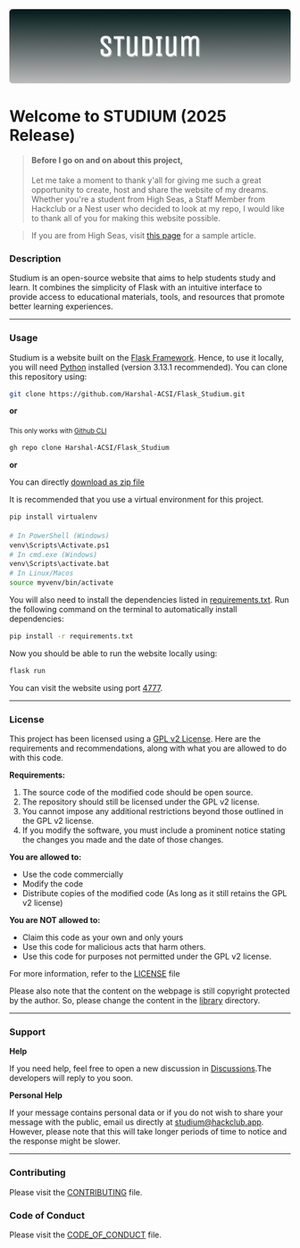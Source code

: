 <img src="https://github.com/Harshal-ACSI/Flask_Studium/blob/30b205d8715d74c08385554e3dedddb099386b9a/static/images/Website_Pix/Header%20Image.png" alt="just a picture">

# Welcome to STUDIUM (2025 Release)

> #### Before I go on and on about this project,
>
> Let me take a moment to thank y'all for giving me such a great opportunity to create,
> host and share the website of my dreams.
> Whether you're a student from High Seas,
> a Staff Member from Hackclub or a Nest user who decided to look at my repo,
> I would like to thank all of you for making this website possible.

> If you are from High Seas, visit [this page](https://studium.hackclub.app/chemistry/inorganic_chemistry/atoms) for a sample article.

### Description

Studium is an open-source website that aims to help students study and learn.
It combines the simplicity of Flask with an intuitive interface to provide
access to educational materials, tools, and resources that promote better learning experiences.

---

### Usage

Studium is a website built on the [Flask Framework](https://github.com/Harshal-ACSI/Flask_Studium/tree/master/library).
Hence, to use it locally, you will need [Python](https://www.python.org/downloads/release/python-3131/) installed
(version 3.13.1 recommended).
You can clone this repository using:

```bash
git clone https://github.com/Harshal-ACSI/Flask_Studium.git
```

**or**

<sub>This only works with [Github CLI](https://cli.github.com/)</sub>

```bash
gh repo clone Harshal-ACSI/Flask_Studium
```

**or**

You can directly [download as zip file](https://github.com/Harshal-ACSI/Flask_Studium/archive/refs/heads/master.zip)

It is recommended that you use a virtual environment for this project.

```bash
pip install virtualenv

# In PowerShell (Windows)
venv\Scripts\Activate.ps1
# In cmd.exe (Windows)
venv\Scripts\activate.bat
# In Linux/Macos
source myvenv/bin/activate
```

You will also need to install the dependencies listed in [requirements.txt](../requirements.txt).
Run the following command on the terminal to automatically install dependencies:

```bash
pip install -r requirements.txt
```

Now you should be able to run the website locally using:

```bash
flask run
```

You can visit the website using port [4777](http://127.0.0.1:47777/).

---

### License

This project has been licensed using a [GPL v2 License](https://www.gnu.org/licenses/old-licenses/gpl-2.0.html).
Here are the requirements and recommendations, along with what you are allowed to do with this code.

**Requirements:**

1. The source code of the modified code should be open source.
2. The repository should still be licensed under the GPL v2 license.
3. You cannot impose any additional restrictions beyond those outlined in the GPL v2 license.
4. If you modify the software, you must include a prominent notice stating the changes you made and the date of those
   changes.

**You are allowed to:**

- Use the code commercially
- Modify the code
- Distribute copies of the modified code (As long as it still retains the GPL v2 license)

**You are NOT allowed to:**

- Claim this code as your own and only yours
- Use this code for malicious acts that harm others.
- Use this code for purposes not permitted under the GPL v2 license.

For more information, refer to the [LICENSE](https://github.com/Harshal-ACSI/Flask_Studium/blob/master/LICENSE) file

Please also note that the content on the webpage is still copyright protected by the author.
So, please change the content in the [library](https://github.com/Harshal-ACSI//tree/master/library) directory.

---

### Support

**Help**

If you need help, feel free to open a new discussion
in [Discussions](https://github.com/Harshal-ACSI/Flask_Studium/discussions/categories/help).The developers will reply
to you soon.

**Personal Help**

If your message contains personal data or if you do not wish to share your message with the public,
email us directly at <a href="mailto: studium@hackclub.app">studium@hackclub.app</a>.
However, please note that this will take longer periods of time to notice and the response might be slower.

---

### Contributing

Please visit the [CONTRIBUTING](CONTRIBUTING.md) file.

### Code of Conduct

Please visit the [CODE_OF_CONDUCT](CODE_OF_CONDUCT.md) file.
